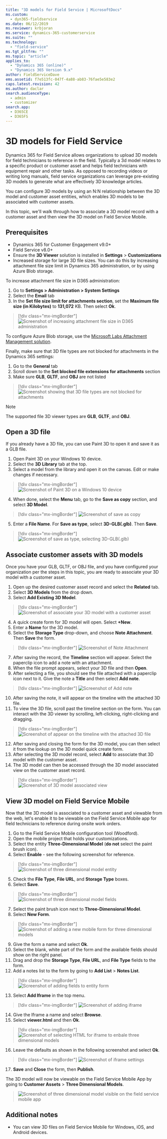 ```yaml
---
title: "3D models for Field Service | MicrosoftDocs"
ms.custom: 
  - dyn365-fieldservice
ms.date: 06/12/2019
ms.reviewer: krbjoran
ms.service: dynamics-365-customerservice
ms.suite: ""
ms.technology: 
  - "field-service"
ms.tgt_pltfrm: ""
ms.topic: "article"
applies_to: 
  - "Dynamics 365 (online)"
  - "Dynamics 365 Version 9.x"
author: FieldServiceDave
ems.assetid: f7e513fc-047f-4a88-ab83-76fae5e583e2
caps.latest.revision: 42
ms.author: daclar
search.audienceType: 
  - admin
  - customizer
search.app: 
  - D365CE
  - D365FS
---
```


# 3D models for Field Service

Dynamics 365 for Field Service allows organizations to upload 3D models for field technicians to reference in the field. Typically a 3d model relates to a specific product or customer asset and helps field technicians with equipment repair and other tasks. As opposed to recording videos or writing long manuals, field service organizations can leverage pre-existing 3D models to generate what are effectively 3D knowledge articles.

You can configure 3D models by using an N:N relationship between the 3D model and customer asset entities, which enables 3D models to be associated with customer assets.

In this topic, we'll walk through how to associate a 3D model record with a customer asset and then view the 3D model on Field Service Mobile.

## Prerequisites

- Dynamics 365 for Customer Engagement v9.0+ 
- Field Service v8.0+
- Ensure the **3D Viewer** solution is installed in **Settings** > **Customizations**
- Increased storage for large 3D file sizes. You can do this by increasing attachment file size limit in Dynamics 365 administration, or by using Azure Blob storage.

To increase attachment file size in D365 administration:

1. Go to **Settings > Administration > System Settings**
2. Select the **Email** tab
3. In the **Set file size limit for attachments section**, set the **Maximum file size (in Kilobytes)** to **131,072** KB. Then select **Ok**.

  > [!div class="mx-imgBorder"]
  > ![Screenshot of increasing attachment file size in D365 administration](media/3DViewerDocumentationDoc-image4.png)

To configure Azure Blob storage, use the [Microsoft Labs Attachment Management solution](https://appsource.microsoft.com/product/dynamics-365/microsoft_labs.96257e65-dbbe-43db-b775-77cf1609530c?tab=Overview).

Finally, make sure that 3D file types are not blocked for attachments in the Dynamics 365 settings:

1. Go to the **General** tab
2. Scroll down to the **Set blocked file extensions for attachments** section
3. Make sure **GLB**, **GLTF**, and **OBJ** are not listed

  > [!div class="mx-imgBorder"]
  > ![Screenshot showing that 3D file types are not blocked for attachments](media/3DViewerDocumentationDoc-image5.png) 

  > [!Note]
  > The supported file 3D viewer types are **GLB**, **GLTF**, and **OBJ**.

## Open a 3D file

If you already have a 3D file, you can use Paint 3D to open it and save it as a GLB file. 

1. Open Paint 3D on your Windows 10 device.
2. Select the **3D Library** tab at the top.
3. Select a model from the library and open it on the canvas. Edit or make changes if necessary.

> [!div class="mx-imgBorder"]
> ![Screenshot of Paint 3D on a Windows 10 device](media/3DViewerDocumentationDoc-image1.png) 

4.  When done, select the **Menu** tab, go to the **Save as copy** section, and select **3D Model**.

> [!div class="mx-imgBorder"]
> ![Screenshot of save as copy](media/3DViewerDocumentationDoc-image2.png)  

5. Enter a **File Name**. For **Save as type**, select **3D-GLB(.glb)**. Then **Save**.
> [!div class="mx-imgBorder"]
> ![Screenshot of save as type, selecting 3D-GLB(.glb)](media/3DViewerDocumentationDoc-image3.png)  

 
## Associate customer assets with 3D models

Once you have your GLB, GLTF, or OBJ file, and you have configured your organization per the steps in this topic, you are ready to associate your 3D model with a customer asset.

1. Open up the desired customer asset record and select the **Related** tab.
2. Select **3D Models** from the drop down.
3. Select **Add Existing 3D Model**.

> [!div class="mx-imgBorder"]
> ![Screenshot of associate your 3D model with a customer asset](media/3DViewerDocumentationDoc-image6.png) 

4. A quick create form for 3D model will open. Select **+New**.
5. Enter a **Name** for the 3D model.
6. Select the **Storage Type** drop-down, and choose **Note Attachment**. Then **Save** the form.


> [!div class="mx-imgBorder"]
> ![Screenshot of Note Attachment](media/3DViewerDocumentationDoc-image7.png)

7. After saving the record, the **Timeline** section will appear. Select the paperclip icon to add a note with an attachment.
8. When the file prompt appears, select your 3D file and then **Open**.
9. After selecting a file, you should see the file attached with a paperclip icon next to it. Give the note a **Title** and then select **Add note**.

> [!div class="mx-imgBorder"]
> ![Screenshot of Add note](media/3DViewerDocumentationDoc-image8.png)  

10. After saving the note, it will appear on the timeline with the attached 3D file.
11. To view the 3D file, scroll past the timeline section on the form. You can interact with the 3D viewer by scrolling, left-clicking, right-clicking and dragging. 

> [!div class="mx-imgBorder"]
> ![Screenshot of appear on the timeline with the attached 3D file](media/3DViewerDocumentationDoc-image9.png)  

12. After saving and closing the form for the 3D model, you can then select it from the lookup on the 3D model quick create form. 
13. After selecting the 3D model record, select **Add** to associate that 3D model with the customer asset.
14. The 3D model can then be accessed through the 3D model associated view on the customer asset record.

> [!div class="mx-imgBorder"]
> ![Screenshot of 3D model associated view](media/3DViewerDocumentationDoc-image10.png)

## View 3D model on Field Service Mobile

Now that the 3D model is associated to a customer asset and viewable from the web, let's enable it to be viewable on the Field Service Mobile app for field technicians to reference during onsite work orders.

1.	Go to the Field Service Mobile configuration tool (Woodford).
2.	Open the mobile project that holds your customizations.
3.	Select the entity **Three-Dimensional Model** (**do not** select the paint brush icon).
4.	Select **Enable** - see the following screenshot for reference.

> [!div class="mx-imgBorder"]
> ![Screenshot of three dimensional model entity](media/mobile-3d-entity.png)
 
5.	Check the **File Type**, **File URL**, and **Storage Type** boxes.
6.	Select **Save**.

> [!div class="mx-imgBorder"]
> ![Screenshot of three dimensional model fields](media/mobile-3d-entity-fields.png)

7.	Select the paint brush icon next to **Three-Dimensional Model**.
8.	Select **New Form**.

> [!div class="mx-imgBorder"]
> ![Screenshot of adding a new mobile form for three dimensional models](media/mobile-3d-entity-form.png)

9.	Give the form a name and select **Ok**.
10.	Select the blank, white part of the form and the available fields should show on the right panel.
11.	Drag and drop the **Storage Type**, **File URL**, and **File Type** fields to the form.
12.	Add a notes list to the form by going to **Add List** > **Notes List**.

> [!div class="mx-imgBorder"]
> ![Screenshot of adding fields to entity form](media/mobile-3d-entity-form-fields.png)


13.	Select **Add Iframe** in the top menu.

> [!div class="mx-imgBorder"]
> ![Screenshot of adding iframe](media/mobile-3d-add-iframe.png)


14.	Give the Iframe a name and select **Browse**.
15.	Select **viewer.html** and then **Ok**.

> [!div class="mx-imgBorder"]
> ![Screenshot of selecting HTML for iframe to enbale three dimensional models](media/mobile-3d-add-iframe-html.png)

16.	Leave the defaults as shown in the following screenshot and select **Ok**.

> [!div class="mx-imgBorder"]
> ![Screenshot of iframe settings](media/mobile-3d-add-iframe-defaults.png)

17.	**Save** and **Close** the form, then **Publish**.

The 3D model will now be viewable on the Field Service Mobile App by going to **Customer Assets** > **Three Dimensional Models**.

> ![Screenshot of three dimensional model visible on the field service mobile app](media/mobile-3d-mobile-app.png)

## Additional notes
- You can view 3D files on Field Service Mobile for Windows, iOS, and Android devices.
